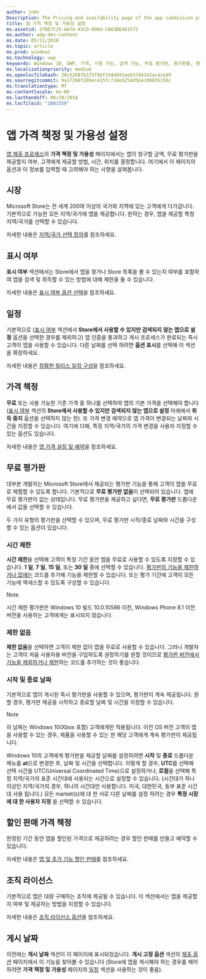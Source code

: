 ```yaml
---
author: jnHs
Description: The Pricing and availability page of the app submission process lets you determine how much your app will cost, whether you'll offer a free trial, and how, when, and where it will be available to customers.
title: 앱 가격 책정 및 가용성 설정
ms.assetid: 37BE7C25-AA74-43CD-8969-CBA3BD481575
ms.author: wdg-dev-content
ms.date: 05/11/2018
ms.topic: article
ms.prod: windows
ms.technology: uwp
keywords: Windows 10, UWP, 가격, 사용 가능, 검색 가능, 무료 평가판, 평가판들, 평가판, 앱들, 출시 날짜
ms.localizationpriority: medium
ms.openlocfilehash: 20c52687b375f9bf33dd491eeb37d4142acace99
ms.sourcegitcommit: 9a17266f208ec415fc718e5254d5b4c08835150c
ms.translationtype: MT
ms.contentlocale: ko-KR
ms.lasthandoff: 08/28/2018
ms.locfileid: "2881559"
---
```

# <a name="set-app-pricing-and-availability"></a>앱 가격 책정 및 가용성 설정


[앱 제출 프로세스](app-submissions.md)의 **가격 책정 및 가용성** 페이지에서는 앱이 청구할 금액, 무료 평가판을 제공할지 여부, 고객에게 제공할 방법, 시간, 위치를 결정합니다. 여기에서 이 페이지의 옵션과 이 정보를 입력할 때 고려해야 하는 사항을 살펴봅니다.


## <a name="markets"></a>시장

Microsoft Store는 전 세계 200여 이상의 국가와 지역에 있는 고객에게 다가갑니다. 기본적으로 가능한 모든 지역/국가에 앱을 제공합니다. 원하는 경우, 앱을 제공할 특정 지역/국가를 선택할 수 있습니다. 

자세한 내용은 [지역/국가 선택 정의](define-pricing-and-market-selection.md)를 참조하세요.


## <a name="visibility"></a>표시 여부

**표시 여부** 섹션에서는 Store에서 앱을 찾거나 Store 목록을 볼 수 있는지 여부를 포함하여 앱을 검색 및 취득할 수 있는 방법에 대해 제한을 둘 수 있습니다.

자세한 내용은 [표시 여부 옵션 선택](choose-visibility-options.md)을 참조하세요.


## <a name="schedule"></a>일정

기본적으로 ([표시 여부](choose-visibility-options.md#discoverability) 섹션에서 **Store에서 사용할 수 있지만 검색되지 않는 앱으로 설정** 옵션을 선택한 경우를 제외하고) 앱 인증을 통과하고 게시 프로세스가 완료되는 즉시 고객이 앱을 사용할 수 있습니다. 다른 날짜를 선택 하려면 **옵션 표시**를 선택해 이 섹션을 확장하세요. 

자세한 내용은 [정확한 릴리스 일정 구성](configure-precise-release-scheduling.md)을 참조하세요.


## <a name="pricing"></a>가격 책정

**무료** 또는 사용 가능한 기준 가격 중 하나를 선택하여 앱의 기본 가격을 선택해야 합니다([표시 여부](choose-visibility-options.md#discoverability) 섹션의 **Store에서 사용할 수 있지만 검색되지 않는 앱으로 설정** 아래에서 **취득 중지** 옵션을 선택하지 않는 한). 또 가격 변경 예약으로 앱 가격이 변경되는 날짜와 시간을 지정할 수 있습니다. 여기에 더해, 특정 지역/국가의 가격 변경을 사용자 지정할 수 있는 옵션도 있습니다. 

자세한 내용은 [앱 가격 설정 및 예약](set-and-schedule-app-pricing.md)을 참조하세요.


## <a name="free-trial"></a>무료 평가판

대부분 개발자는 Microsoft Store에서 제공되는 평가판 기능을 통해 고객이 앱을 무료로 체험할 수 있도록 합니다. 기본적으로 **무료 평가판 없음**이 선택되어 있습니다. 앱에 무료 평가판이 없는 상태입니다. 무료 평가판을 제공하고 싶다면, **무료 평가판** 드롭다운에서 값을 선택할 수 있습니다.

두 가지 유형의 평가판을 선택할 수 있으며, 무료 평가판 시작/종료 날짜와 시간을 구성할 수 있는 옵션이 있습니다.

### <a name="time-limited"></a>시간 제한

**시간 제한**을 선택해 고객이 특정 기간 동안 앱을 무료로 사용할 수 있도록 지정할 수 있습니다. **1 일**, **7 일**, **15 일**, 또는 **30 일** 중에 선택할 수 있습니다. [평가판의 기능을 제한하거나 없애는](../monetize/in-app-purchases-and-trials.md) 코드를 추가해 기능을 제한할 수 있습니다. 또는 평가 기간에 고객이 모든 기능에 액세스할 수 있도록 구성할 수 있습니다. 
> [!NOTE]
> 시간 제한 평가판은 Windows 10 빌드 10.0.10586 이전, Windows Phone 8.1 이전 버전을 사용하는 고객에게는 표시되지 않습니다.

### <a name="unlimited"></a>제한 없음

**제한 없음**을 선택하면 고객이 제한 없이 앱을 무료로 사용할 수 있습니다. 그러나 개발자는 고객이 처음 사용자용 버전을 구입하도록 권장하기를 원할 것이므로 [평가판 버전에서 기능을 제외하거나 제한](../monetize/in-app-purchases-and-trials.md)하는 코드를 추가하는 것이 좋습니다.

### <a name="start-and-end-dates"></a>시작 및 종료 날짜

기본적으로 앱이 게시된 즉시 평가판을 사용할 수 있으며, 평가판이 계속 제공됩니다. 원할 경우, 평가판 제공을 시작하고 종료할 날짜 및 시간을 지정할 수 있습니다. 

>[!NOTE]
> 이 날짜는 Windows 10(Xbox 포함) 고객에게만 적용됩니다. 이전 OS 버전 고객이 앱을 사용할 수 있는 경우, 제품을 사용할 수 있는 한 해당 고객에게 계속 평가판이 제공됩니다. 

Windows 10의 고객에게 평가판을 제공할 날짜를 설정하려면 **시작** 및 **종료** 드롭다운 메뉴를 **at**으로 변경한 후, 날짜 및 시간을 선택합니다. 이렇게 할 경우, **UTC**를 선택해 선택 시간을 UTC(Universal Coordinated Time)으로 설정하거나, **로컬**을 선택해 특정 지역/국가의 표준 시간대에 사용되는 시간으로 설정할 수 있습니다. (시간대가 하나 이상인 지역/국가의 경우, 하나의 시간대만 사용합니다. 미국, 대한민국, 동부 표준 시간대 사용 됩니다.) 모든 market(s)에 대 한 서로 다른 날짜를 설정 하려는 경우 **특정 시장에 대 한 사용자 지정** 을 선택할 수 있습니다.


## <a name="sale-pricing"></a>할인 판매 가격 책정

한정된 기간 동안 앱을 할인된 가격으로 제공하려는 경우 할인 판매를 만들고 예약할 수 있습니다.

자세한 내용은 [앱 및 추가 기능 할인 판매](put-apps-and-add-ons-on-sale.md)를 참조하세요.


## <a name="organizational-licensing"></a>조직 라이선스

기본적으로 앱은 대량 구매하는 조직에 제공될 수 있습니다. 이 섹션에서는 앱을 제공할지 여부 및 제공하는 방법을 지정할 수 있습니다.

자세한 내용은 [조직 라이선스 옵션](organizational-licensing.md)을 참조하세요.


## <a name="publish-date"></a>게시 날짜

이전에는 **게시 날짜** 섹션이 이 페이지에 표시되었습니다. **게시 고정 옵션** 섹션의 [제출 옵션](manage-submission-options.md) 페이지에서 이 기능을 찾아볼 수 있습니다 (Store에 앱을 게시해야 하는 경우를 제어하려면 **가격 책정 및 가용성** 페이지의 [일정](configure-precise-release-scheduling.md) 섹션을 사용하는 것이 좋음).


